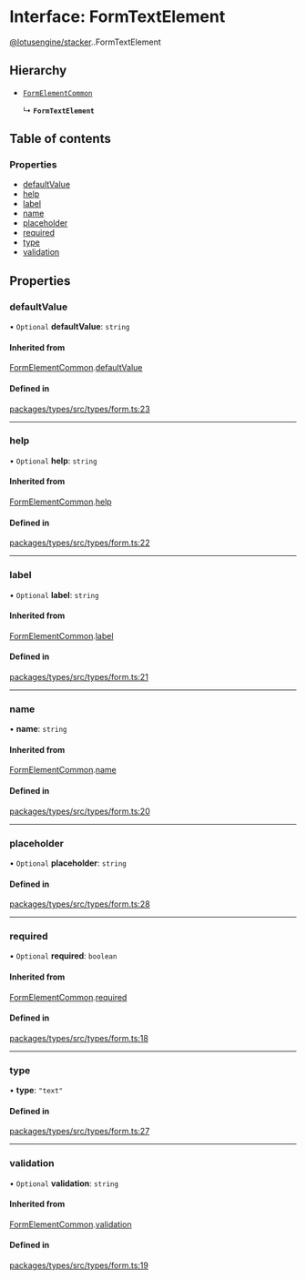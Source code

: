 # Interface: FormTextElement

[@lotusengine/stacker](../wiki/@lotusengine.stacker).[<internal>](../wiki/@lotusengine.stacker.%3Cinternal%3E).FormTextElement

## Hierarchy

- [`FormElementCommon`](../wiki/@lotusengine.stacker.%3Cinternal%3E.FormElementCommon)

  ↳ **`FormTextElement`**

## Table of contents

### Properties

- [defaultValue](../wiki/@lotusengine.stacker.%3Cinternal%3E.FormTextElement#defaultvalue)
- [help](../wiki/@lotusengine.stacker.%3Cinternal%3E.FormTextElement#help)
- [label](../wiki/@lotusengine.stacker.%3Cinternal%3E.FormTextElement#label)
- [name](../wiki/@lotusengine.stacker.%3Cinternal%3E.FormTextElement#name)
- [placeholder](../wiki/@lotusengine.stacker.%3Cinternal%3E.FormTextElement#placeholder)
- [required](../wiki/@lotusengine.stacker.%3Cinternal%3E.FormTextElement#required)
- [type](../wiki/@lotusengine.stacker.%3Cinternal%3E.FormTextElement#type)
- [validation](../wiki/@lotusengine.stacker.%3Cinternal%3E.FormTextElement#validation)

## Properties

### defaultValue

• `Optional` **defaultValue**: `string`

#### Inherited from

[FormElementCommon](../wiki/@lotusengine.stacker.%3Cinternal%3E.FormElementCommon).[defaultValue](../wiki/@lotusengine.stacker.%3Cinternal%3E.FormElementCommon#defaultvalue)

#### Defined in

[packages/types/src/types/form.ts:23](https://github.com/lotusengine/sdk/blob/f1f5297/packages/types/src/types/form.ts#L23)

___

### help

• `Optional` **help**: `string`

#### Inherited from

[FormElementCommon](../wiki/@lotusengine.stacker.%3Cinternal%3E.FormElementCommon).[help](../wiki/@lotusengine.stacker.%3Cinternal%3E.FormElementCommon#help)

#### Defined in

[packages/types/src/types/form.ts:22](https://github.com/lotusengine/sdk/blob/f1f5297/packages/types/src/types/form.ts#L22)

___

### label

• `Optional` **label**: `string`

#### Inherited from

[FormElementCommon](../wiki/@lotusengine.stacker.%3Cinternal%3E.FormElementCommon).[label](../wiki/@lotusengine.stacker.%3Cinternal%3E.FormElementCommon#label)

#### Defined in

[packages/types/src/types/form.ts:21](https://github.com/lotusengine/sdk/blob/f1f5297/packages/types/src/types/form.ts#L21)

___

### name

• **name**: `string`

#### Inherited from

[FormElementCommon](../wiki/@lotusengine.stacker.%3Cinternal%3E.FormElementCommon).[name](../wiki/@lotusengine.stacker.%3Cinternal%3E.FormElementCommon#name)

#### Defined in

[packages/types/src/types/form.ts:20](https://github.com/lotusengine/sdk/blob/f1f5297/packages/types/src/types/form.ts#L20)

___

### placeholder

• `Optional` **placeholder**: `string`

#### Defined in

[packages/types/src/types/form.ts:28](https://github.com/lotusengine/sdk/blob/f1f5297/packages/types/src/types/form.ts#L28)

___

### required

• `Optional` **required**: `boolean`

#### Inherited from

[FormElementCommon](../wiki/@lotusengine.stacker.%3Cinternal%3E.FormElementCommon).[required](../wiki/@lotusengine.stacker.%3Cinternal%3E.FormElementCommon#required)

#### Defined in

[packages/types/src/types/form.ts:18](https://github.com/lotusengine/sdk/blob/f1f5297/packages/types/src/types/form.ts#L18)

___

### type

• **type**: ``"text"``

#### Defined in

[packages/types/src/types/form.ts:27](https://github.com/lotusengine/sdk/blob/f1f5297/packages/types/src/types/form.ts#L27)

___

### validation

• `Optional` **validation**: `string`

#### Inherited from

[FormElementCommon](../wiki/@lotusengine.stacker.%3Cinternal%3E.FormElementCommon).[validation](../wiki/@lotusengine.stacker.%3Cinternal%3E.FormElementCommon#validation)

#### Defined in

[packages/types/src/types/form.ts:19](https://github.com/lotusengine/sdk/blob/f1f5297/packages/types/src/types/form.ts#L19)
